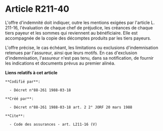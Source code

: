 # Article R211-40

L'offre d'indemnité doit indiquer, outre les mentions exigées par l'article L. 211-16, l'évaluation de chaque chef de
préjudice, les créances de chaque tiers payeur et les sommes qui reviennent au bénéficiaire. Elle est accompagnée de la copie
des décomptes produits par les tiers payeurs. 

L'offre précise, le cas échéant, les limitations ou exclusions d'indemnisation retenues par l'assureur, ainsi que leurs
motifs. En cas d'exclusion d'indemnisation, l'assureur n'est pas tenu, dans sa notification, de fournir les indications et
documents prévus au premier alinéa.

**Liens relatifs à cet article**

	**Codifié par**:

	  - Décret n°88-261 1988-03-18

	**Créé par**:

	  - Décret n°88-261 1988-03-18 art. 2 2° JORF 20 mars 1988

	**Cite**:

	  - Code des assurances - art. L211-16 (V)
